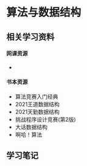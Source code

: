 # 算法与数据结构



## 相关学习资料

#### 网课资源

- 



#### 书本资源

- 算法竞赛入门经典
- 2021王道数据结构
- 2021天勤数据结构
- 挑战程序设计竞赛(第2版)
- 大话数据结构
- 啊哈！算法

## 学习笔记

